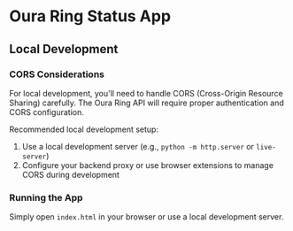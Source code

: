 # Oura Ring Status App

## Local Development

### CORS Considerations
For local development, you'll need to handle CORS (Cross-Origin Resource Sharing) carefully. The Oura Ring API will require proper authentication and CORS configuration.

Recommended local development setup:
1. Use a local development server (e.g., `python -m http.server` or `live-server`)
2. Configure your backend proxy or use browser extensions to manage CORS during development

### Running the App
Simply open `index.html` in your browser or use a local development server.
